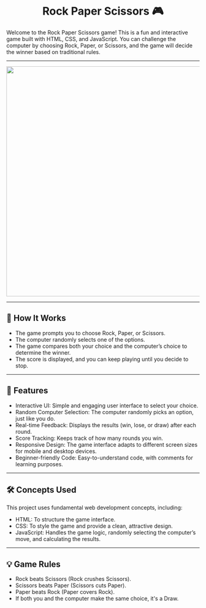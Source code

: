 <h1 align="center">Rock Paper Scissors 🎮</h1>
Welcome to the Rock Paper Scissors game! This is a fun and interactive game built with HTML, CSS, and JavaScript. You can challenge the computer by choosing Rock, Paper, or Scissors, and the game will decide the winner based on traditional rules.

---

<div align="center">
  <img src="https://github.com/user-attachments/assets/703ca0c0-2f22-4786-9b40-b42dd501ef8c" width="600" align="middle"/>
</div>

---

## 📜 How It Works
- The game prompts you to choose Rock, Paper, or Scissors.
- The computer randomly selects one of the options.
- The game compares both your choice and the computer’s choice to determine the winner.
- The score is displayed, and you can keep playing until you decide to stop.

---

## 🚀 Features
- Interactive UI: Simple and engaging user interface to select your choice.
- Random Computer Selection: The computer randomly picks an option, just like you do.
- Real-time Feedback: Displays the results (win, lose, or draw) after each round.
- Score Tracking: Keeps track of how many rounds you win.
- Responsive Design: The game interface adapts to different screen sizes for mobile and desktop devices.
- Beginner-friendly Code: Easy-to-understand code, with comments for learning purposes.

---

## 🛠️ Concepts Used
This project uses fundamental web development concepts, including:

- HTML: To structure the game interface.
- CSS: To style the game and provide a clean, attractive design.
- JavaScript: Handles the game logic, randomly selecting the computer’s move, and calculating the results.

---

## 💡 Game Rules
- Rock beats Scissors (Rock crushes Scissors).
- Scissors beats Paper (Scissors cuts Paper).
- Paper beats Rock (Paper covers Rock).
- If both you and the computer make the same choice, it's a Draw.
